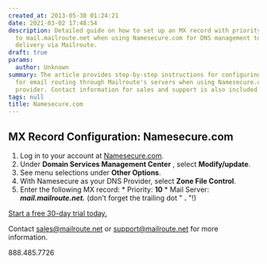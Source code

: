 ```yaml
---
created_at: 2013-05-30 01:24:21
date: 2021-03-02 17:48:54
description: Detailed guide on how to set up an MX record with priority 10 pointing
  to mail.mailroute.net when using Namesecure.com for DNS management to enable email
  delivery via Mailroute.
draft: true
params:
  author: Unknown
summary: The article provides step-by-step instructions for configuring an MX record
  for email routing through Mailroute's servers when using Namesecure.com as the DNS
  provider. Contact information for sales and support is also included.
tags: null
title: Namesecure.com
---
```



## MX Record Configuration: Namesecure.com

  1. Log in to your account at [Namesecure.com](https://www.namesecure.com/home.page).
  2. Under **Domain Services Management Center** , select **Modify/update**.
  3. See menu selections under **Other Options**.
  4. With Namesecure as your DNS Provider, select **Zone File Control**.
  5. Enter the following MX record:
    * Priority: **10**
    * Mail Server: **_mail.mailroute.net._** (don't forget the trailing dot " **.** "!)

[Start a free 30-day trial today.](http://mailroute.net/signup.html)

Contact [sales@mailroute.net](mailto:sales@mailroute.net) or
[support@mailroute.net](mailto:support@mailroute.net) for more information.

888.485.7726

